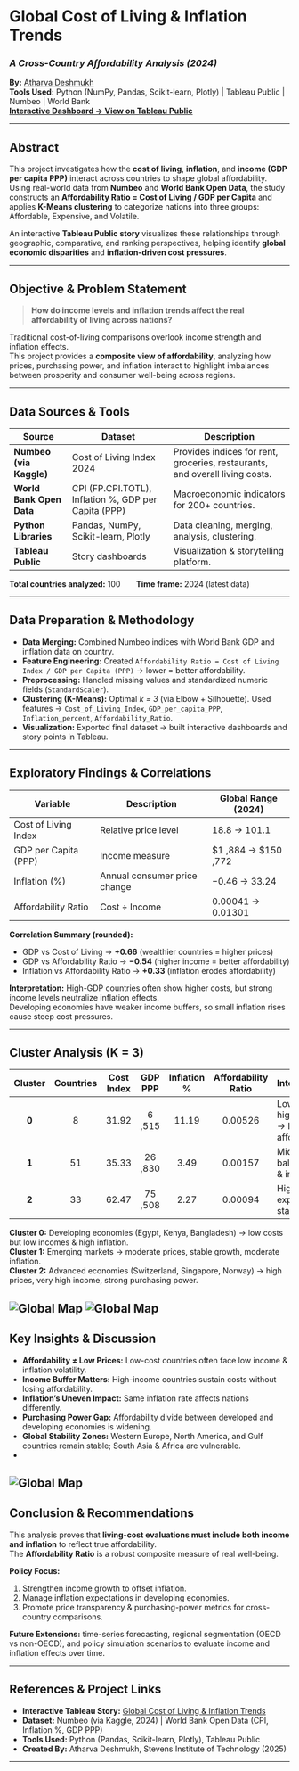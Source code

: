 # Global Cost of Living & Inflation Trends  
### *A Cross-Country Affordability Analysis (2024)*  

**By:** [Atharva Deshmukh](https://github.com/Atharva2901)  
 **Tools Used:** Python (NumPy, Pandas, Scikit-learn, Plotly) | Tableau Public | Numbeo | World Bank  
 [**Interactive Dashboard → View on Tableau Public**](https://public.tableau.com/app/profile/atharva.deshmukh3017/viz/GlobalCostofLivingInflationTrendsACross-CountryAffordabilityAnalysis/Story1?publish=yes)

---

##  Abstract

This project investigates how the **cost of living**, **inflation**, and **income (GDP per capita PPP)** interact across countries to shape global affordability.  
Using real-world data from **Numbeo** and **World Bank Open Data**, the study constructs an **Affordability Ratio = Cost of Living / GDP per Capita** and applies **K-Means clustering** to categorize nations into three groups:  Affordable,  Expensive, and  Volatile.  

An interactive **Tableau Public story** visualizes these relationships through geographic, comparative, and ranking perspectives, helping identify **global economic disparities** and **inflation-driven cost pressures**.

---

## Objective & Problem Statement

> **How do income levels and inflation trends affect the real affordability of living across nations?**

Traditional cost-of-living comparisons overlook income strength and inflation effects.  
This project provides a **composite view of affordability**, analyzing how prices, purchasing power, and inflation interact to highlight imbalances between prosperity and consumer well-being across regions.

---

## Data Sources & Tools

| Source | Dataset | Description |
|---------|----------|-------------|
| **Numbeo (via Kaggle)** | Cost of Living Index 2024 | Provides indices for rent, groceries, restaurants, and overall living costs. |
| **World Bank Open Data** | CPI (FP.CPI.TOTL), Inflation %, GDP per Capita (PPP) | Macroeconomic indicators for 200+ countries. |
| **Python Libraries** | Pandas, NumPy, Scikit-learn, Plotly | Data cleaning, merging, analysis, clustering. |
| **Tableau Public** | Story dashboards | Visualization & storytelling platform. |

**Total countries analyzed:** 100  **Time frame:** 2024 (latest data)

---

## Data Preparation & Methodology

- **Data Merging:** Combined Numbeo indices with World Bank GDP and inflation data on country.  
- **Feature Engineering:** Created `Affordability Ratio = Cost of Living Index / GDP per Capita (PPP)` → lower = better affordability.  
- **Preprocessing:** Handled missing values and standardized numeric fields (`StandardScaler`).  
- **Clustering (K-Means):** Optimal *k = 3* (via Elbow + Silhouette). Used features → `Cost_of_Living_Index`, `GDP_per_capita_PPP`, `Inflation_percent`, `Affordability_Ratio`.  
- **Visualization:** Exported final dataset → built interactive dashboards and story points in Tableau.

---

## Exploratory Findings & Correlations

| Variable | Description | Global Range (2024) |
|-----------|--------------|---------------------|
|  Cost of Living Index | Relative price level | 18.8 → 101.1 |
|  GDP per Capita (PPP) | Income measure | $1 ,884 → $150 ,772 |
|  Inflation (%) | Annual consumer price change | −0.46 → 33.24 |
|  Affordability Ratio | Cost ÷ Income | 0.00041 → 0.01301 |

**Correlation Summary (rounded):**  
- GDP vs Cost of Living → **+0.66** (wealthier countries = higher prices)  
- GDP vs Affordability Ratio → **−0.54** (higher income = better affordability)  
- Inflation vs Affordability Ratio → **+0.33** (inflation erodes affordability)  

**Interpretation:** High-GDP countries often show higher costs, but strong income levels neutralize inflation effects.  
Developing economies have weaker income buffers, so small inflation rises cause steep cost pressures.

---

##  Cluster Analysis (K = 3)

| Cluster | Countries | Cost Index | GDP PPP | Inflation % | Affordability Ratio | Interpretation |
|:--:|:--:|:--:|:--:|:--:|:--:|:--|
|  **0** | 8 | 31.92 | 6 ,515 | 11.19 | 0.00526 | Low income + high inflation → least affordable. |
|  **1** | 51 | 35.33 | 26 ,830 | 3.49 | 0.00157 | Mid income, balanced cost & inflation. |
|  **2** | 33 | 62.47 | 75 ,508 | 2.27 | 0.00094 | High income, expensive but stable. |

**Cluster 0:** Developing economies (Egypt, Kenya, Bangladesh) → low costs but low incomes & high inflation.  
**Cluster 1:** Emerging markets → moderate prices, stable growth, moderate inflation.  
**Cluster 2:** Advanced economies (Switzerland, Singapore, Norway) → high prices, very high income, strong purchasing power.

![Global Map](visuals/elbow_silhoutte_snaps/elbow_method.jpg)
![Global Map](visuals/elbow_silhoutte_snaps/silhoutte_scores.jpg)
---

##  Key Insights & Discussion

- **Affordability ≠ Low Prices:** Low-cost countries often face low income & inflation volatility.  
- **Income Buffer Matters:** High-income countries sustain costs without losing affordability.  
- **Inflation’s Uneven Impact:** Same inflation rate affects nations differently.  
- **Purchasing Power Gap:** Affordability divide between developed and developing economies is widening.  
- **Global Stability Zones:** Western Europe, North America, and Gulf countries remain stable; South Asia & Africa are vulnerable.
- 
**![Global Map](visuals/tableau_screenshots/Gobal_clusters_map.jpg)**
---

##  Conclusion & Recommendations

This analysis proves that **living-cost evaluations must include both income and inflation** to reflect true affordability.  
The **Affordability Ratio** is a robust composite measure of real well-being.  

**Policy Focus:**
1. Strengthen income growth to offset inflation.  
2. Manage inflation expectations in developing economies.  
3. Promote price transparency & purchasing-power metrics for cross-country comparisons.  

**Future Extensions:** time-series forecasting, regional segmentation (OECD vs non-OECD), and policy simulation scenarios to evaluate income and inflation effects over time.

---

##  References & Project Links

-  **Interactive Tableau Story:** [Global Cost of Living & Inflation Trends](https://public.tableau.com/app/profile/atharva.deshmukh3017/viz/GlobalCostofLivingInflationTrendsACross-CountryAffordabilityAnalysis/Story1?publish=yes)  
-  **Dataset:** Numbeo (via Kaggle, 2024) | World Bank Open Data (CPI, Inflation %, GDP PPP)  
-  **Tools Used:** Python (Pandas, Scikit-learn, Plotly), Tableau Public  
-  **Created By:** Atharva Deshmukh, Stevens Institute of Technology (2025)

---
